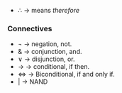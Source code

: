 - $\therefore$ $\rightarrow$ means *therefore*
### Connectives
- $\neg$ -> negation, not.
- & -> conjunction, and.
- $\lor$ -> disjunction, or.
- $\rightarrow$ -> conditional, if then.
- $\iff$ -> Biconditional, if and only if.
- | -> NAND